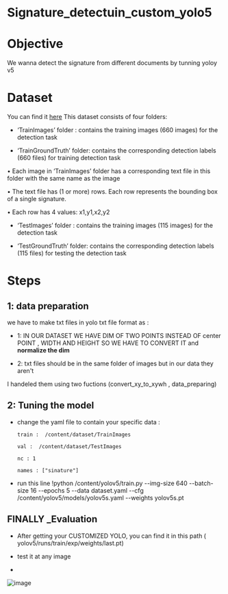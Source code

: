 # Signature_detectuin_custom_yolo5

# Objective 

We wanna detect the signature from different documents by tunning yoloy v5 

# Dataset 
You can find it [here](https://drive.google.com/file/d/1gew1zSfSZKiUKGPGc3bpGXbO03HvE9-_/view) 
This dataset consists of four folders:
- ‘TrainImages’ folder : contains the training images (660 images) 
for the detection task

- ‘TrainGroundTruth’ folder: contains the corresponding detection 
labels (660 files) for training detection task

• Each image in ‘TrainImages’ folder has a corresponding 
text file in this folder with the same name as the image

• The text file has (1 or more) rows. Each row represents the 
bounding box of a single signature.

• Each row has 4 values: x1,y1,x2,y2

- ‘TestImages’ folder : contains the training images (115 images) for 
the detection task

- ‘TestGroundTruth’ folder: contains the corresponding detection 
labels (115 files) for testing the detection task

# Steps 

## 1: data preparation 

we have to make txt files in yolo txt file format as :
 
- 1:  IN OUR DATASET WE HAVE DIM OF TWO POINTS  INSTEAD OF center  POINT , WIDTH AND HEIGHT SO WE HAVE TO CONVERT IT and **normalize the dim**  

- 2: txt files should be in the same folder of images but in our data they aren't 

I handeled them using two fuctions (convert_xy_to_xywh , data_preparing)

## 2: Tuning the model 

- change the yaml file to contain your specific data :

      train :  /content/dataset/TrainImages

      val :  /content/dataset/TestImages

      nc : 1

      names : ["sinature"]
- run this line 
!python /content/yolov5/train.py --img-size 640 --batch-size 16 --epochs 5 --data dataset.yaml --cfg /content/yolov5/models/yolov5s.yaml --weights yolov5s.pt

## FINALLY _Evaluation  

- After getting your  CUSTOMIZED YOLO, you can find it in this path ( yolov5/runs/train/exp/weights/last.pt)

- test it at any image 
- 
![image](https://user-images.githubusercontent.com/84232181/229382086-2b30e002-9443-4b26-a712-154c1e46be35.png)
